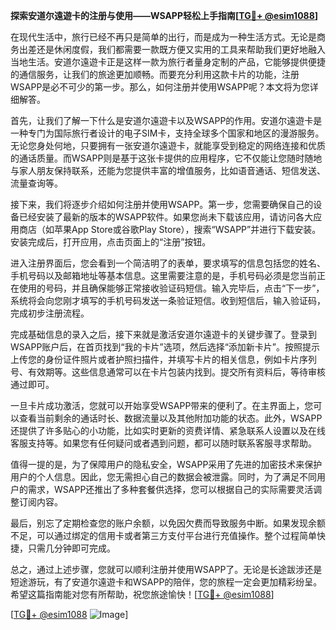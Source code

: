 **探索安道尔遠遊卡的注册与使用——WSAPP轻松上手指南[[TG💪+ @esim1088](https://t.me/s/esim1088)]**

在现代生活中，旅行已经不再只是简单的出行，而是成为一种生活方式。无论是商务出差还是休闲度假，我们都需要一款既方便又实用的工具来帮助我们更好地融入当地生活。安道尔遠遊卡正是这样一款为旅行者量身定制的产品，它能够提供便捷的通信服务，让我们的旅途更加顺畅。而要充分利用这款卡片的功能，注册WSAPP是必不可少的第一步。那么，如何注册并使用WSAPP呢？本文将为您详细解答。

首先，让我们了解一下什么是安道尔遠遊卡以及WSAPP的作用。安道尔遠遊卡是一种专门为国际旅行者设计的电子SIM卡，支持全球多个国家和地区的漫游服务。无论您身处何地，只要拥有一张安道尔遠遊卡，就能享受到稳定的网络连接和优质的通话质量。而WSAPP则是基于这张卡提供的应用程序，它不仅能让您随时随地与家人朋友保持联系，还能为您提供丰富的增值服务，比如语音通话、短信发送、流量查询等。

接下来，我们将逐步介绍如何注册并使用WSAPP。第一步，您需要确保自己的设备已经安装了最新的版本的WSAPP软件。如果您尚未下载该应用，请访问各大应用商店（如苹果App Store或谷歌Play Store），搜索“WSAPP”并进行下载安装。安装完成后，打开应用，点击页面上的“注册”按钮。

进入注册界面后，您会看到一个简洁明了的表单，要求填写的信息包括您的姓名、手机号码以及邮箱地址等基本信息。这里需要注意的是，手机号码必须是您当前正在使用的号码，并且确保能够正常接收验证码短信。输入完毕后，点击“下一步”，系统将会向您刚才填写的手机号码发送一条验证短信。收到短信后，输入验证码，完成初步注册流程。

完成基础信息的录入之后，接下来就是激活安道尔遠遊卡的关键步骤了。登录到WSAPP账户后，在首页找到“我的卡片”选项，然后选择“添加新卡片”。按照提示上传您的身份证件照片或者护照扫描件，并填写卡片的相关信息，例如卡片序列号、有效期等。这些信息通常可以在卡片包装内找到。提交所有资料后，等待审核通过即可。

一旦卡片成功激活，您就可以开始享受WSAPP带来的便利了。在主界面上，您可以查看当前剩余的通话时长、数据流量以及其他附加功能的状态。此外，WSAPP还提供了许多贴心的小功能，比如实时更新的资费详情、紧急联系人设置以及在线客服支持等。如果您有任何疑问或者遇到问题，都可以随时联系客服寻求帮助。

值得一提的是，为了保障用户的隐私安全，WSAPP采用了先进的加密技术来保护用户的个人信息。因此，您无需担心自己的数据会被泄露。同时，为了满足不同用户的需求，WSAPP还推出了多种套餐供选择，您可以根据自己的实际需要灵活调整订阅内容。

最后，别忘了定期检查您的账户余额，以免因欠费而导致服务中断。如果发现余额不足，可以通过绑定的信用卡或者第三方支付平台进行充值操作。整个过程简单快捷，只需几分钟即可完成。

总之，通过上述步骤，您就可以顺利注册并使用WSAPP了。无论是长途跋涉还是短途游玩，有了安道尔遠遊卡和WSAPP的陪伴，您的旅程一定会更加精彩纷呈。希望这篇指南能对您有所帮助，祝您旅途愉快！[[TG💪+ @esim1088](https://t.me/s/esim1088)]

[[TG💪+ @esim1088](https://t.me/s/esim1088) ![Image](https://i.postimg.cc/4NQfJmqS/Snipaste-2025-05-13-00-14-12.png)]